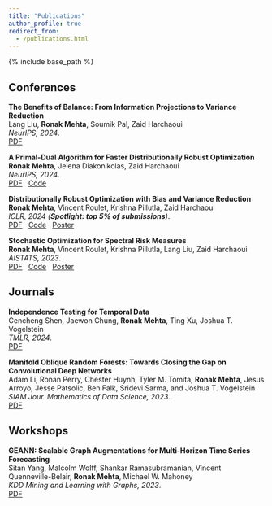 ```yaml
---
title: "Publications"
author_profile: true
redirect_from:
  - /publications.html
---
```


{% include base_path %}

<!-- Leave two spaces at the end -->

<!-- ## Preprints

**A Primal-Dual Algorithm for Faster Distributionally Robust Optimization**  
**Ronak Mehta**, Jelena Diakonikolas, Zaid Harchaoui  
*Under review*.  
[PDF](https://arxiv.org/abs/2403.10763) &nbsp; -->

## Conferences

**The Benefits of Balance: From Information Projections to Variance Reduction**  
Lang Liu, **Ronak Mehta**, Soumik Pal, Zaid Harchaoui  
*NeurIPS, 2024*.  
[PDF](https://arxiv.org/abs/2408.15065) &nbsp; 

**A Primal-Dual Algorithm for Faster Distributionally Robust Optimization**  
**Ronak Mehta**, Jelena Diakonikolas, Zaid Harchaoui  
*NeurIPS, 2024*.  
[PDF](https://arxiv.org/abs/2403.10763) &nbsp; [Code](https://github.com/ronakdm/drago) &nbsp;  

**Distributionally Robust Optimization with Bias and Variance Reduction**  
**Ronak Mehta**, Vincent Roulet, Krishna Pillutla, Zaid Harchaoui  
*ICLR, 2024 (**Spotlight: top 5% of submissions**)*.  
[PDF](https://openreview.net/pdf?id=TTrzgEZt9s) &nbsp; [Code](https://github.com/ronakdm/prospect) &nbsp; [Poster](/files/prospect-poster.pdf)

**Stochastic Optimization for Spectral Risk Measures**  
**Ronak Mehta**, Vincent Roulet, Krishna Pillutla, Lang Liu, Zaid Harchaoui  
*AISTATS, 2023*.  
[PDF](https://proceedings.mlr.press/v206/mehta23b/mehta23b.pdf) &nbsp; [Code](https://github.com/ronakdm/lerm/) &nbsp; [Poster](/files/lrm-poster.pdf)

## Journals

**Independence Testing for Temporal Data**  
Cencheng Shen, Jaewon Chung, **Ronak Mehta**, Ting Xu, Joshua T. Vogelstein  
*TMLR, 2024*.  
[PDF](https://openreview.net/forum?id=jv1aPQINc4) &nbsp; 

**Manifold Oblique Random Forests: Towards Closing the Gap on Convolutional Deep Networks**  
Adam Li, Ronan Perry, Chester Huynh, Tyler M. Tomita, **Ronak Mehta**, Jesus Arroyo, Jesse Patsolic, Ben Falk, Sridevi Sarma, and Joshua T. Vogelstein  
*SIAM Jour. Mathematics of Data Science, 2023*.  
[PDF](https://epubs.siam.org/doi/10.1137/21M1449117) &nbsp;  


## Workshops

**GEANN: Scalable Graph Augmentations for Multi-Horizon Time Series Forecasting**  
Sitan Yang, Malcolm Wolff, Shankar Ramasubramanian, Vincent Quenneville-Belair, **Ronak Mehta**, Michael W. Mahoney  
*KDD Mining and Learning with Graphs, 2023*.  
[PDF](https://www.mlgworkshop.org/2023/papers/MLG__KDD_2023_paper_16.pdf) &nbsp;

<!-- **Learning with Primal-Dual Spectral Risk Measures: a Fast Incremental Algorithm**  
**Ronak Mehta**, Vincent Roulet, Krishna Pillutla, Zaid Harchaoui  
*ICML Duality Principles for Modern Machine Learning, 2023*.  
[PDF](https://dp4ml.github.io/assets/pdf/learning_primal_dual_srm_camera_ready.pdf) &nbsp; -->

